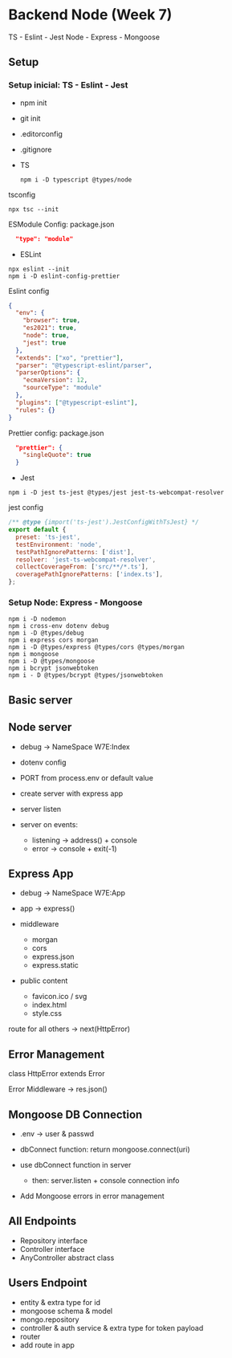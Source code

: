 # Backend Node (Week 7)

TS - Eslint - Jest
Node - Express - Mongoose

## Setup

### Setup inicial: TS - Eslint - Jest

- npm init
- git init
- .editorconfig
- .gitignore
- TS

  ```shell
  npm i -D typescript @types/node
  ```

tsconfig

  ```shell
  npx tsc --init
  ```

ESModule Config: package.json

```json
  "type": "module"
```

- ESLint

```shell
npx eslint --init
npm i -D eslint-config-prettier
```

Eslint config

```json
{
  "env": {
    "browser": true,
    "es2021": true,
    "node": true,
    "jest": true
  },
  "extends": ["xo", "prettier"],
  "parser": "@typescript-eslint/parser",
  "parserOptions": {
    "ecmaVersion": 12,
    "sourceType": "module"
  },
  "plugins": ["@typescript-eslint"],
  "rules": {}
}
```

Prettier config: package.json

```json
  "prettier": {
    "singleQuote": true
  }
```

- Jest

```shell
npm i -D jest ts-jest @types/jest jest-ts-webcompat-resolver
```

jest config

```js
/** @type {import('ts-jest').JestConfigWithTsJest} */
export default {
  preset: 'ts-jest',
  testEnvironment: 'node',
  testPathIgnorePatterns: ['dist'],
  resolver: 'jest-ts-webcompat-resolver',
  collectCoverageFrom: ['src/**/*.ts'],
  coveragePathIgnorePatterns: ['index.ts'],
};
```

### Setup Node: Express - Mongoose

```shell
npm i -D nodemon
npm i cross-env dotenv debug
npm i -D @types/debug
npm i express cors morgan
npm i -D @types/express @types/cors @types/morgan
npm i mongoose
npm i -D @types/mongoose
npm i bcrypt jsonwebtoken
npm i - D @types/bcrypt @types/jsonwebtoken
```

## Basic server

## Node server

- debug -> NameSpace W7E:Index
- dotenv config

- PORT from process.env or default value
- create server with express app

- server listen
- server on events:
  - listening -> address() + console
  - error -> console + exit(-1)

## Express App

- debug -> NameSpace W7E:App
- app -> express()

- middleware
  - morgan
  - cors
  - express.json
  - express.static

- public content
  - favicon.ico / svg
  - index.html
  - style.css

route for all others -> next(HttpError)

## Error Management

class HttpError extends Error

Error Middleware -> res.json()

## Mongoose DB Connection

- .env -> user & passwd
- dbConnect function: return mongoose.connect(uri)
- use dbConnect function in server
  - then: server.listen + console connection info

- Add Mongoose errors in error management

## All Endpoints

- Repository interface
- Controller interface
- AnyController abstract class

## Users Endpoint

- entity & extra type for id
- mongoose schema & model
- mongo.repository
- controller & auth service & extra type for token payload
- router
- add route in app
